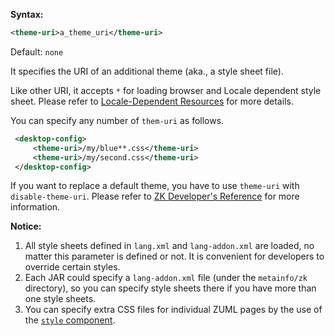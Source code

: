 **Syntax:**

```xml
<theme-uri>a_theme_uri</theme-uri>
```

Default: `none`

It specifies the URI of an additional theme (aka., a style sheet file).

Like other URI, it accepts `*` for loading browser and Locale dependent style sheet. Please refer to [Locale-Dependent Resources]({{site.baseurl}}/zk_dev_ref/internationalization/locale_dependent_resources) for more details.

You can specify any number of `them-uri` as follows.

```xml
 <desktop-config>
     <theme-uri>/my/blue**.css</theme-uri>
     <theme-uri>/my/second.css</theme-uri>
 </desktop-config>
```

If you want to replace a default theme, you have to use `theme-uri` with
`disable-theme-uri`. Please refer to [ZK Developer's Reference]({{site.baseurl}}/zk_dev_ref/theming_and_styling) for
more information.

**Notice:**

1.  All style sheets defined in `lang.xml` and `lang-addon.xml` are
    loaded, no matter this parameter is defined or not. It is convenient
    for developers to override certain styles.
2.  Each JAR could specify a `lang-addon.xml` file (under the
    `metainfo/zk` directory), so you can specify style sheets there if
    you have more than one style sheets.
3.  You can specify extra CSS files for individual ZUML pages by the use
    of the [`style` component]({{site.baseurl}}/zk_component_ref/style).


